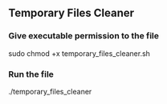 ## Temporary Files Cleaner

### Give executable permission to the file
sudo chmod +x temporary_files_cleaner.sh

### Run the file
./temporary_files_cleaner

